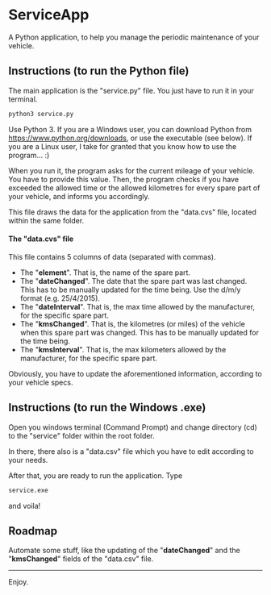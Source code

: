 # ServiceApp
A Python application, to help you manage the periodic maintenance of your vehicle.

## Instructions (to run the Python file)
The main application is the "service.py" file. You just have to run it in your terminal.

```bash
python3 service.py
```

Use Python 3. If you are a Windows user, you can download Python from https://www.python.org/downloads, or use the executable (see below). If you are a Linux user, I take for granted that you know how to use the program... :)

When you run it, the program asks for the current mileage of your vehicle. You have to provide this value. Then, the program checks if you have exceeded the allowed time or the allowed kilometres for every spare part of your vehicle, and informs you accordingly.

This file draws the data for the application from the "data.cvs" file, located within the same folder.

#### The "data.cvs" file

 This file contains 5 columns of data (separated with commas).

 - The "**element**". That is, the name of the spare part.
 - The "**dateChanged**". The date that the spare part was last changed. This has to be manually updated for the time being. Use the d/m/y format (e.g. 25/4/2015).
 - The "**dateInterval**". That is, the max time allowed by the manufacturer, for the specific spare part.
 - The "**kmsChanged**". That is, the kilometres (or miles) of the vehicle when this spare part was changed. This has to be manually updated for the time being.
 - The "**kmsInterval**". That is, the max kilometers allowed by the manufacturer, for the specific spare part.

Obviously, you have to update the aforementioned information, according to your vehicle specs.


## Instructions (to run the Windows .exe)
Open you windows terminal (Command Prompt) and change directory (cd) to the "service" folder within the root folder.

In there, there also is a "data.csv" file which you have to edit according to your needs.

After that, you are ready to run the application. Type

```bash
service.exe
```

and voila!


## Roadmap
Automate some stuff, like the updating of the "**dateChanged**" and the "**kmsChanged**" fields of the "data.csv" file.

___

Enjoy.


